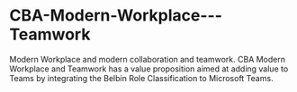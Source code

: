 # CBA-Modern-Workplace---Teamwork
Modern Workplace and modern collaboration and teamwork. CBA Modern Workplace and Teamwork has a value proposition aimed at adding value to Teams by integrating the Belbin Role Classification to Microsoft Teams.
